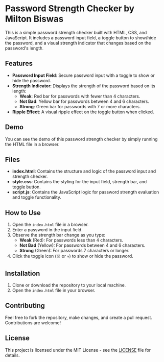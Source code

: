 # Password Strength Checker by Milton Biswas

This is a simple password strength checker built with HTML, CSS, and JavaScript. It includes a password input field, a toggle button to show/hide the password, and a visual strength indicator that changes based on the password's length.

## Features
- **Password Input Field**: Secure password input with a toggle to show or hide the password.
- **Strength Indicator**: Displays the strength of the password based on its length:
  - **Weak**: Red bar for passwords with fewer than 4 characters.
  - **Not Bad**: Yellow bar for passwords between 4 and 6 characters.
  - **Strong**: Green bar for passwords with 7 or more characters.
- **Ripple Effect**: A visual ripple effect on the toggle button when clicked.

## Demo

You can see the demo of this password strength checker by simply running the HTML file in a browser.

## Files
- **index.html**: Contains the structure and logic of the password input and strength checker.
- **style.css**: Contains the styling for the input field, strength bar, and toggle button.
- **script.js**: Contains the JavaScript logic for password strength evaluation and toggle functionality.

## How to Use

1. Open the `index.html` file in a browser.
2. Enter a password in the input field.
3. Observe the strength bar change as you type:
   - **Weak** (Red): For passwords less than 4 characters.
   - **Not Bad** (Yellow): For passwords between 4 and 6 characters.
   - **Strong** (Green): For passwords 7 characters or longer.
4. Click the toggle icon (☠️ or 💀) to show or hide the password.

## Installation

1. Clone or download the repository to your local machine.
2. Open the `index.html` file in your browser.

## Contributing

Feel free to fork the repository, make changes, and create a pull request. Contributions are welcome!

## License

This project is licensed under the MIT License - see the [LICENSE](LICENSE) file for details.


